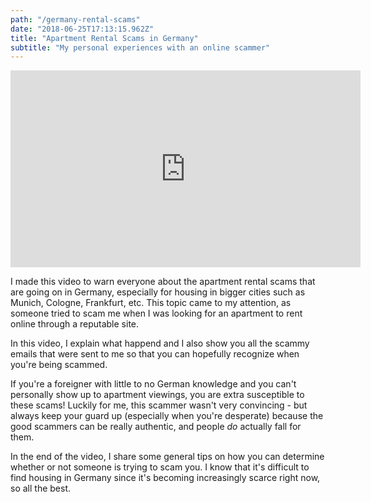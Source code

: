 ```yaml
---
path: "/germany-rental-scams"
date: "2018-06-25T17:13:15.962Z"
title: "Apartment Rental Scams in Germany"
subtitle: "My personal experiences with an online scammer"
---
```


<iframe width="560" height="315" src="https://www.youtube.com/embed/YSCjlYQMzLk" frameborder="0" allow="autoplay; encrypted-media" allowfullscreen></iframe>

I made this video to warn everyone about the apartment rental scams that are going on in Germany, especially for housing in bigger cities such as Munich, Cologne, Frankfurt, etc. This topic came to my attention, as someone tried to scam me when I was looking for an apartment to rent online through a reputable site. 

In this video, I explain what happend and I also show you all the scammy emails that were sent to me so that you can hopefully recognize when you're being scammed. 

If you're a foreigner with little to no German knowledge and you can't personally show up to apartment viewings, you are extra susceptible to these scams! Luckily for me, this scammer wasn't very convincing - but always keep your guard up (especially when you're desperate) because the good scammers can be really authentic, and people <i>do</i> actually fall for them. 

In the end of the video, I share some general tips on how you can determine whether or not someone is trying to scam you. I know that it's difficult to find housing in Germany since it's becoming increasingly scarce right now, so all the best. 